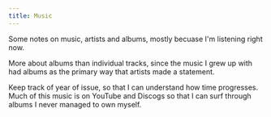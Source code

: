 ```yaml
---
title: Music
---
```

Some notes on music, artists and albums, mostly becuase I'm listening right now.

More about albums than individual tracks, since the music I grew up with
had albums as the primary way that artists made a statement.

Keep track of year of issue, so that I can understand how time progresses.
Much of this music is on YouTube and Discogs so that I can surf through albums I 
never managed to own myself.
